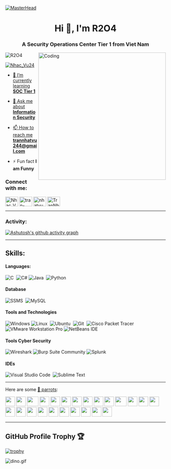 [![MasterHead](https://images-wixmp-ed30a86b8c4ca887773594c2.wixmp.com/f/12cbe8a4-f55c-4b40-85bb-d8e1405e7b84/df1wdk7-fa62d5b6-a1b2-4b2b-b407-02e737476148.gif?token=eyJ0eXAiOiJKV1QiLCJhbGciOiJIUzI1NiJ9.eyJzdWIiOiJ1cm46YXBwOjdlMGQxODg5ODIyNjQzNzNhNWYwZDQxNWVhMGQyNmUwIiwiaXNzIjoidXJuOmFwcDo3ZTBkMTg4OTgyMjY0MzczYTVmMGQ0MTVlYTBkMjZlMCIsIm9iaiI6W1t7InBhdGgiOiJcL2ZcLzEyY2JlOGE0LWY1NWMtNGI0MC04NWJiLWQ4ZTE0MDVlN2I4NFwvZGYxd2RrNy1mYTYyZDViNi1hMWIyLTRiMmItYjQwNy0wMmU3Mzc0NzYxNDguZ2lmIn1dXSwiYXVkIjpbInVybjpzZXJ2aWNlOmZpbGUuZG93bmxvYWQiXX0.mLCZ3Vy_z29MbBgLUgiJIocq4NNs0o-pr276Ju8hAtA)](https://rishavchanda.io)
<h1 align="center">Hi 👋, I'm R2O4</h1>
<h3 align="center">A Security Operations Center Tier 1 from Viet Nam</h3>
<img align="right" alt="Coding" width="400" src="https://cdn.dribbble.com/users/1162077/screenshots/3848914/programmer.gif">

<p align="left"> <img src="https://komarev.com/ghpvc/?username=R2O4&label=Profile%20views&color=0e75b6&style=flat" alt="R2O4" /> </p>

<p align="left"> <a href="https://twitter.com/Nhac_Vu24" target="blank"><img src="https://img.shields.io/twitter/follow/Nhac_Vu24?logo=twitter&style=for-the-badge" alt="Nhac_Vu24"  </p>

- 🌱 I’m currently learning **SOC Tier 1**

- 💬 Ask me about **Information Security**

- 📫 How to reach me **trannhatvu244@gmail.com**

- ⚡ Fun fact **I am Funny**

<h3 align="left">Connect with me:</h3>
<p align="left">
<a href="https://twitter.com/Nhac_Vu24" target="blank"><img align="center" src="https://raw.githubusercontent.com/rahuldkjain/github-profile-readme-generator/master/src/images/icons/Social/twitter.svg" alt="Nhac_Vu24" height="30" width="40" /></a>
<a href="https://linkedin.com/in/tran-nhat-vu-66352b141" target="blank"><img align="center" src="https://raw.githubusercontent.com/rahuldkjain/github-profile-readme-generator/master/src/images/icons/Social/linked-in-alt.svg" alt="tran-nhat-vu-66352b141" height="30" width="40" /></a>
<a href="https://instagram.com/nhatvu24_4" target="blank"><img align="center" src="https://raw.githubusercontent.com/rahuldkjain/github-profile-readme-generator/master/src/images/icons/Social/instagram.svg" alt="nhatvu24_4" height="30" width="40" /></a>
<a href="https://www.youtube.com/c/TranNhatVu_R2O4" target="blank"><img align="center" src="https://raw.githubusercontent.com/rahuldkjain/github-profile-readme-generator/master/src/images/icons/Social/youtube.svg" alt="TranNhatVu_R2O4" height="30" width="40" /></a>
</p>

<hr>
<h3 align="left">Activity:</h3>

[![Ashutosh's github activity graph](https://github-readme-activity-graph.vercel.app/graph?username=R2O4&bg_color=100f0f&color=4c5e9e&line=4c569e&point=403e41&area=true&hide_border=true)](https://github.com/R2O4/github-readme-activity-graph)

<hr>

## Skills:

#### Languages:

![C](https://img.shields.io/badge/C-A8B9CC?style=for-the-badge&logo=c&logoColor=white)&nbsp;
![C#](https://img.shields.io/badge/C%23-239120?style=for-the-badge&logo=c-sharp&logoColor=white)
![Java](https://img.shields.io/badge/Java-ED8B00?style=for-the-badge&logo=java&logoColor=white)&nbsp;
![Python](https://img.shields.io/badge/Python-3776AB?style=for-the-badge&logo=python&logoColor=white)&nbsp;


#### Database

![SSMS](https://img.shields.io/badge/SSMS-CC2927?style=for-the-badge&logo=microsoft-sql-server&logoColor=white)&nbsp;
![MySQL](https://img.shields.io/badge/MySQL-00000F?style=for-the-badge&logo=mysql&logoColor=white)&nbsp;


#### Tools and Technologies

![Windows](https://img.shields.io/badge/Windows-0078D6?style=for-the-badge&logo=windows&logoColor=white)
![Linux](https://img.shields.io/badge/Linux-FCC624?style=for-the-badge&logo=linux&logoColor=black)&nbsp;
![Ubuntu](https://img.shields.io/badge/Ubuntu-E95420?style=for-the-badge&logo=ubuntu&logoColor=white)&nbsp;
![Git](https://img.shields.io/badge/GIT-E44C30?style=for-the-badge&logo=git&logoColor=white)&nbsp;
![Cisco Packet Tracer](https://img.shields.io/badge/Cisco%20Packet%20Tracer-1BA0D7?style=for-the-badge&logo=cisco&logoColor=white)
![VMware Workstation Pro](https://img.shields.io/badge/VMware-607078?style=for-the-badge&logo=vmware&logoColor=white)
![NetBeans IDE](https://img.shields.io/badge/NetBeans%20IDE-1B6AC6?style=for-the-badge&logo=apache-netbeans-ide&logoColor=white)

#### Tools Cyber Security

![Wireshark](https://img.shields.io/badge/Wireshark-1679A0?style=for-the-badge&logo=wireshark&logoColor=white)
![Burp Suite Community](https://img.shields.io/badge/Burp%20Suite-FF5C8D?style=for-the-badge&logo=burp-suite&logoColor=white)
![Splunk](https://img.shields.io/badge/Splunk-0072C6?style=for-the-badge&logo=splunk&logoColor=white)

#### IDEs

![Visual Studio Code](https://img.shields.io/badge/Visual%20Studio%20Code-0078d7.svg?style=for-the-badge&logo=visual-studio-code&logoColor=white)&nbsp;
![Sublime Text](https://img.shields.io/badge/Sublime_Text-FF9800?style=for-the-badge&logo=sublime-text&logoColor=white)&nbsp;


<hr>

Here are some [🦜 parrots](https://cultofthepartyparrot.com):

<div>
    <img src="https://cultofthepartyparrot.com/parrots/hd/githubparrot.gif" width="30" height="30"/>
    <img src="https://cultofthepartyparrot.com/flags/hd/indiaparrot.gif" width="30" height="30"/>
    <img src="https://cultofthepartyparrot.com/parrots/asyncparrot.gif" width="36" height="30"/>
    <img src="https://cultofthepartyparrot.com/parrots/exceptionallyfastparrot.gif" width="30" height="30"/>
    <img src="https://cultofthepartyparrot.com/parrots/hd/60fpsparrot.gif" width="30" height="30"/>
    <img src="https://cultofthepartyparrot.com/parrots/hd/jumpingparrot.gif" width="30" height="30"/>
    <img src="https://cultofthepartyparrot.com/parrots/hd/opensourceparrot.gif" width="30" height="30"/>
    <img src="https://cultofthepartyparrot.com/parrots/hd/dealwithitnowparrot.gif" width="30" height="30"/>
    <img src="https://cultofthepartyparrot.com/parrots/hd/hypnoparrotlight.gif" width="30" height="30"/>
    <img src="https://cultofthepartyparrot.com/parrots/databaseparrot.gif" width="30" height="30"/>
    <img src="https://cultofthepartyparrot.com/parrots/fixparrot.gif" width="36" height="30"/>
    <img src="https://cultofthepartyparrot.com/parrots/hd/laptop_parrot.gif" width="30" height="30"/>
    <img src="https://cultofthepartyparrot.com/parrots/hd/spinningparrot.gif" width="30" height="30"/>
    <img src="https://cultofthepartyparrot.com/parrots/hd/levitationparrot.gif" width="30" height="30"/>
    <img src="https://cultofthepartyparrot.com/parrots/hd/meldparrot.gif" width="30" height="30"/>
    <img src="https://cultofthepartyparrot.com/parrots/slomoparrot.gif" width="30" height="30"/>
    <img src="https://cultofthepartyparrot.com/parrots/hd/moonwalkingparrot.gif" width="30" height="30"/>
    <img src="https://cultofthepartyparrot.com/parrots/hd/stableparrot.gif" width="30" height="30"/>
    <img src="https://cultofthepartyparrot.com/parrots/hd/scienceparrot.gif" width="30" height="30"/>
    <img src="https://cultofthepartyparrot.com/parrots/hd/pirateparrot.gif" width="30" height="30"/>
    <img src="https://cultofthepartyparrot.com/parrots/hd/footballparrot.gif" width="30" height="30"/>
    <img src="https://cultofthepartyparrot.com/parrots/hd/illuminatiparrot.gif" width="30" height="30"/>
    <img src="https://cultofthepartyparrot.com/parrots/hd/hypnoparrotdark.gif" width="30" height="30"/>
    <img src="https://cultofthepartyparrot.com/parrots/hd/mustacheparrot.gif" width="30" height="30"/>
</div>

<hr>

## GitHub Profile Trophy 🏆

[![trophy](https://github-profile-trophy.vercel.app/?username=R2O4&row=1&margin-w=40)](https://github.com/ryo-ma/github-profile-trophy)

<img data-target="animated-image.replacedImage" alt="dino.gif" class="AnimatedImagePlayer-animatedImage" src="https://github.com/saadeghi/saadeghi/raw/master/dino.gif" style="display: block; opacity: 1;">
